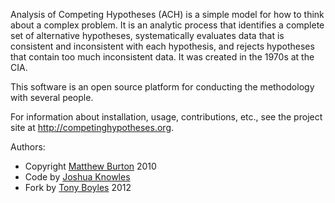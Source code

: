 Analysis of Competing Hypotheses (ACH) is a simple model for how to think about a complex problem. It is an analytic process that identifies a complete set of alternative hypotheses, systematically evaluates data that is consistent and inconsistent with each hypothesis, and rejects hypotheses that contain too much inconsistent data. It was created in the 1970s at the CIA.

This software is an open source platform for conducting the methodology with several people. 

For information about installation, usage, contributions, etc., see the project site at http://competinghypotheses.org.

Authors:
  *  Copyright [Matthew Burton](http://matthewburton.org) 2010
  *  Code by [Joshua Knowles](http://auscillate.com)
  *  Fork by [Tony Boyles](http://nortalktoowise.com) 2012
